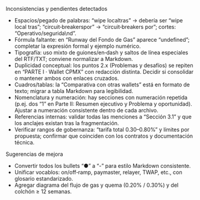 Inconsistencias y pendientes detectados

- Espacios/pegado de palabras: “wipe localtras” → debería ser “wipe local tras”; “circuit‑breakerspor” → “circuit‑breakers por”; cortes: “Operativo/segurida\nd”.
- Fórmula faltante: en “Runway del Fondo de Gas” aparece “undefined”; completar la expresión formal y ejemplo numérico.
- Tipografía: uso mixto de guiones/en‑dash y saltos de línea especiales del RTF/TXT; conviene normalizar a Markdown.
- Duplicidad conceptual: los puntos 2.x (Problemas y desafíos) se repiten en “PARTE I · Wallet CPMX” con redacción distinta. Decidir si consolidar o mantener ambos con enlaces cruzados.
- Cuadros/tablas: la “Comparativa con otras wallets” está en formato de texto; migrar a tabla Markdown para legibilidad.
- Nomenclatura y numeración: hay secciones con numeración repetida (p.ej. dos “1” en Parte II: Resumen ejecutivo y Problema y oportunidad). Ajustar a numeración consistente dentro de cada archivo.
- Referencias internas: validar todas las menciones a “Sección 3.1” y que los anclajes existan tras la fragmentación.
- Verificar rangos de gobernanza: “tarifa total 0.30–0.80%” y límites por propuesta; confirmar que coinciden con los contratos y documentación técnica.

Sugerencias de mejora
- Convertir todos los bullets “●” a “-” para estilo Markdown consistente.
- Unificar vocablos: on/off‑ramp, paymaster, relayer, TWAP, etc., con glosario estandarizado.
- Agregar diagrama del flujo de gas y quema (0.20% / 0.30%) y del colchón ≥ 12 semanas.

